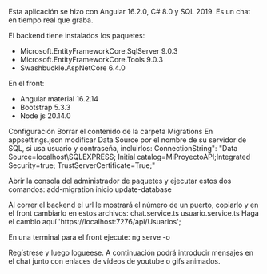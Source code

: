 Esta aplicación se hizo con Angular 16.2.0, C# 8.0 y SQL 2019.
Es un chat en tiempo real que graba.

El backend tiene instalados los paquetes: 
* Microsoft.EntityFrameworkCore.SqlServer 9.0.3
* Microsoft.EntityFrameworkCore.Tools 9.0.3
* Swashbuckle.AspNetCore 6.4.0

En el front:
* Angular material 16.2.14
* Bootstrap 5.3.3
* Node js 20.14.0

Configuración
Borrar el contenido de la carpeta Migrations
En appsettings.json modificar Data Source por el nombre de su servidor de SQL, si usa usuario y contraseña, incluirlos:
ConnectionString": "Data Source=localhost\\SQLEXPRESS; Initial catalog=MiProyectoAPI;Integrated Security=true; TrustServerCertificate=True;"

Abrir la consola del administrador de paquetes y ejecutar estos dos comandos:
add-migration inicio
update-database

Al correr el backend el url le mostrará el número de un puerto, copiarlo y en el front cambiarlo en estos archivos:
chat.service.ts
usuario.service.ts
Haga el cambio aquí
'https://localhost:7276/api/Usuarios'; 

En una terminal para el front ejecute:
ng serve -o

Regístrese y luego logueese.
A continuación podrá introducir mensajes en el chat junto con enlaces de vídeos de youtube o gifs animados.
